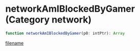 # networkAmIBlockedByGamer (Category network)

```js
function networkAmIBlockedByGamer(p0: intPtr): Array
```

[filename](networkAmIBlockedByGamer_m.md ':include')